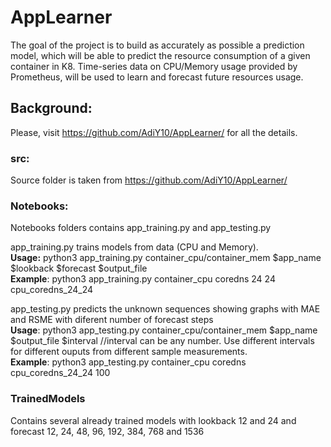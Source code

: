 # AppLearner

The goal of the project is to build as accurately as possible a prediction model, which will be able to predict the resource consumption of a given container in K8.
Time-series data on CPU/Memory usage provided by Prometheus, will be used to learn and forecast future resources usage.

## Background:
Please, visit https://github.com/AdiY10/AppLearner/ for all the details.

### src:
Source folder is taken from https://github.com/AdiY10/AppLearner/

### Notebooks:
Notebooks folders contains app_training.py and app_testing.py

app_training.py trains models from data (CPU and Memory).  
<b>Usage:</b> python3 app_training.py container_cpu/container_mem $app_name $lookback $forecast $output_file  
<b>Example</b>: python3 app_training.py container_cpu coredns 24 24 cpu_coredns_24_24

app_testing.py predicts the unknown sequences showing graphs with MAE and RSME with diferent number of forecast steps  
<b>Usage</b>: python3 app_testing.py container_cpu/container_mem $app_name $output_file $interval //interval can be any number. Use different intervals for different ouputs from different sample measurements.  
<b>Example</b>: python3 app_testing.py container_cpu coredns cpu_coredns_24_24 100

### TrainedModels
Contains several already trained models with lookback 12 and 24 and forecast 12, 24, 48, 96, 192, 384, 768 and 1536
